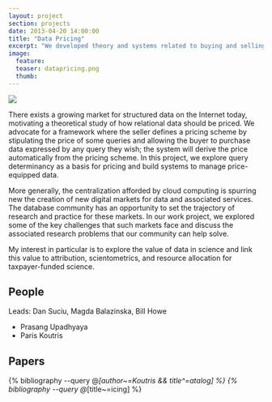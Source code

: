 ```yaml
---
layout: project
section: projects
date: 2013-04-20 14:00:00
title: "Data Pricing"
excerpt: "We developed theory and systems related to buying and selling data online."
image:
  feature:
  teaser: datapricing.png
  thumb:
---
```


<img class="teaser" src="{{ site.baseurl }}/images/datapricing.png"/>

There exists a growing market for structured data on the
Internet today, motivating a theoretical study of how relational
data should be priced. We advocate for a framework where the seller
defines a pricing scheme by stipulating the price of some
queries and allowing the buyer to purchase data expressed by any
query they wish; the system will derive the price automatically from
the pricing scheme. In this project, we explore query determinancy as 
a basis for pricing and build systems to manage price-equipped data.

More generally, the centralization afforded by cloud computing is spurring
new the creation of new digital markets for data and associated services. The database
community has an opportunity to set the trajectory of research and practice
for these markets.  In our work project, we explored some of the key
challenges that such markets face and discuss the associated
research problems that our community can help solve.

My interest in particular is to explore the value of data in science 
and link this value to attribution, scientometrics, and resource allocation for 
taxpayer-funded science.

## People
Leads: Dan Suciu, Magda Balazinska, Bill Howe

* Prasang Upadhyaya
* Paris Koutris 


## Papers

{% bibliography --query @*[author~=Koutris && title^=atalog] %}
{% bibliography --query @*[title~=icing] %}
